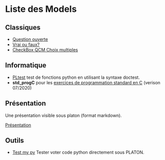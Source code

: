
# Liste des Models 

## Classiques

* [Question ouverte](questionouverte.md)
* [Vrai ou faux?](vraifaux.md)
* [CheckBox QCM Choix multiples](checkbox.md)


## Informatique 

* [PLtest](pltest.md) test de fonctions python en utilisant la syntaxe doctest. 
* **std_progC** pour les [exercices de programmation standard en C](../technic_doc/std_progC.md) (verison 07/2020)


## Présentation 

Une présentation visible sous platon (format markdown).

[Présentation](slides.md) 

## Outils 

* [Test my py](testmypy.md) Tester voter code python directement sous PLATON.






